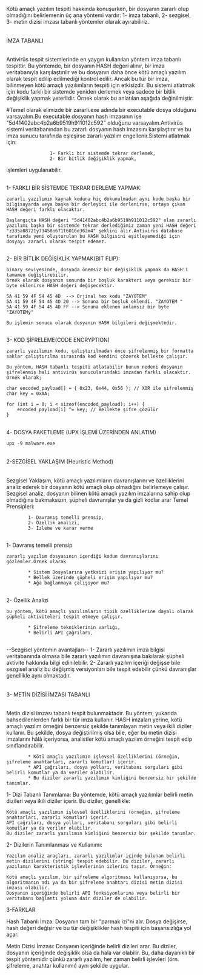Kötü amaçlı yazılım tespiti hakkında konuşurken, bir dosyanın zararlı olup olmadığını belirlemenin üç ana yöntemi vardır:
             1- imza tabanlı, 
             2- sezgisel,
             3- metin dizisi imzası tabanlı 
yöntemler olarak ayırabiliriz.
######
İMZA TABANLI
######
Antivirüs tespit sistemlerinde en yaygın kullanılan yöntem imza tabanlı tespittir. Bu yöntemde, bir dosyanın HASH değeri alınır, bir imza veritabanıyla karşılaştırılır ve bu dosyanın daha önce kötü amaçlı yazılım olarak tespit edilip edilmediği kontrol edilir. Ancak bu tür bir imza, bilinmeyen kötü amaçlı yazılımların tespiti için etkisizdir. Bu sistemi atlatmak için kodu farklı bir sistemde yeniden derlemek veya sadece bir bitlik değişiklik yapmak yeterlidir. Örnek olarak bu anlatılan aşağıda değinilmiştir:

#Temel olarak elimizde bir zararli.exe adında bir executable dosya olduğunu varsayalım.Bu executable dosyanın hash imzasının ise "5d41402abc4b2a6b9519h911012c592" olduğunu varsayalım.Antivirüs sistemi veritabanından bu zararlı dosyanın hash imzasını karşılaştırır ve bu imza sunucu tarafında eşleşirse zararlı yazılım engellenir.Sistemi atlatmak için:

                    1- Farklı bir sistemde tekrar derlemek,
                    2- Bir bitlik değişiklik yapmak,

işlemleri uygulanabilir.

## 
1- FARKLI BİR SİSTEMDE TEKRAR DERLEME YAPMAK:

    zararlı yazılımın kaynak koduna hiç dokunulmadan aynı kodu başka bir bilgisayarda veya başka bir derleyici ile derlenirse, ortaya çıkan HASH değeri farklı olacaktır.

    Başlangıçta HASH değeri "5d41402abc4b2a6b9519h911012c592" olan zararlı yazılımı başka bir sistemde tekrar derlediğimiz zaman yeni HASH değeri "z335a08721y73458o671t6016e362m4" şeklini alır.Antivirüs database tarafında yeni oluşturulan bu HASH bilgisini eşitleyemediği için dosyayı zararlı olarak tespit edemez.

##
2- BİR BİTLİK DEĞİŞİKLİK YAPMAK(BIT FLIP):

    binary seviyesinde, dosyada önemsiz bir değişiklik yapmak da HASH'i tamamen değiştirebilir.
    örnek olarak dosyanın sonunda bir boşluk karakteri veya gereksiz bir byte eklenirse HASH değeri değişecektir.

    5A 41 59 4F 54 45 4D  --> Orjinal hex kodu "ZAYOTEM"
    5A 41 59 4F 54 45 4D 20 --> Sonuna bir boşluk eklendi. "ZAYOTEM "
    5A 41 59 4F 54 45 4D FF --> Sonuna eklenen anlamsız bir byte "ZAYOTEMÿ"

    Bu işlemin sonucu olarak dosyanın HASH bilgileri değişmektedir.

## 
3- KOD ŞİFRELEME(CODE ENCRYPTION)

    zararlı yazılımın kodu, çalıştırılmadan önce şifrelenmiş bir formatta saklar çalıştırılma sırasında kod kendini çözerek bellekte çalışır.

    Bu yöntem, HASH tabanlı tespiti atlatabilir bunun nedeni dosyanın şifrelenmiş hali antivirüs sunucularındaki imzadan farklı olacaktır. Örnek olarak;

    char encoded_payload[] = { 0x23, 0x44, 0x56 }; // XOR ile şifrelenmiş
    char key = 0xAA;

    for (int i = 0; i < sizeof(encoded_payload); i++) {
        encoded_payload[i] ^= key; // Bellekte şifre çözülür
    }


##
4- DOSYA PAKETLEME (UPX İŞLEMİ ÜZERİNDEN ANLATIM)

    upx -9 malware.exe


######
2-SEZGİSEL YAKLAŞIM (Heuristic Method)
######

Sezgisel Yaklaşım, kötü amaçlı yazılımların davranışlarını ve özelliklerini analiz ederek bir dosyanın kötü amaçlı olup olmadığını belirlemeye çalışır. Sezgisel analiz, dosyanın bilinen kötü amaçlı yazılım imzalarına sahip olup olmadığına bakmaksızın, şüpheli davranışlar ya da gizli kodlar arar Temel Prensipleri:

            1- Davranış temelli prensip,
            2- Özellik analizi,
            3- İzleme ve karar verme

##
1- Davranış temelli prensip

    zararlı yazılım dosyasının içerdiği kodun davranışlarını gözlemler.Örnek olarak

            * Sistem Dosyalarına yetksizi erişim yapılıyor mu?
            * Bellek üzerinde şüpheli erişim yapılıyor mu?
            * Ağa bağlanmaya çalışıyor mu?

##
2- Özellik Analizi

    bu yöntem, kötü amaçlı yazılımların tipik özelliklerine dayalı olarak şüpheli aktiviteleri tespit etmeye çalışır.

            * Şifreleme tekniklerinin varlığı,
            * Belirli API çağrıları,
##

--Sezgisel yöntemin avantajları--
1- Zararlı yazılımın imza bilgisi veritabanında olmasa bile zararlı yazılımın davranışına bakılarak şüpheli aktivite hakkında bilgi edinilebilir.
2- Zararlı yazılım içeriği değişse bile sezgisel analiz bu değişmiş versiyonları bile tespit edebilir çünkü davranışlar genellikle aynı olmaktadır.

######
3- METİN DİZİSİ İMZASI TABANLI
######

Metin dizisi imzası tabanlı tespit bulunmaktadır. Bu yöntem, yukarıda bahsedilenlerden farklı bir tür imza kullanır. HASH imzaları yerine, kötü amaçlı yazılım örneğini benzersiz şekilde tanımlayan metin veya ikili diziler kullanır. Bu şekilde, dosya değiştirilmiş olsa bile, eğer bu metin dizisi imzalarını hâlâ içeriyorsa, analistler kötü amaçlı yazılım örneğini tespit edip sınıflandırabilir.

            * Kötü amaçlı yazılımın işlevsel özelliklerini (örneğin, şifreleme anahtarları, zararlı komutlar) içerir.
            * API çağrıları, dosya yolları, veritabanı sorguları gibi belirli komutlar ya da veriler olabilir.
            * Bu diziler zararlı yazılımın kimliğini benzersiz bir şekilde tanımlar.

1- Dizi Tabanlı Tanımlama:
    Bu yöntemde, kötü amaçlı yazılımlar belirli metin dizileri veya ikili diziler içerir. Bu diziler, genellikle:

    Kötü amaçlı yazılımın işlevsel özelliklerini (örneğin, şifreleme anahtarları, zararlı komutlar) içerir.
    API çağrıları, dosya yolları, veritabanı sorguları gibi belirli komutlar ya da veriler olabilir.
    Bu diziler zararlı yazılımın kimliğini benzersiz bir şekilde tanımlar.

2- Dizilerin Tanımlanması ve Kullanımı:

    Yazılım analiz araçları, zararlı yazılımlar içinde bulunan belirli metin dizilerini (string) tespit edebilir. Bu diziler, zararlı yazılımın karakteristik işlevlerinin izlerini taşır. Örneğin:

    Kötü amaçlı yazılım, bir şifreleme algoritması kullanıyorsa, bu algoritmanın adı ya da bir şifreleme anahtarı dizisi metin dizisi imzası olabilir.
    Dosyanın içeriğinde belirli API fonksiyonlarına veya belirli bir veritabanı bağlantı yoluna dair diziler de olabilir.

3-FARKLAR

Hash Tabanlı İmza: Dosyanın tam bir "parmak izi"ni alır. Dosya değişirse, hash değeri değişir ve bu tür değişiklikler hash tespiti için başarısızlığa yol açar.

Metin Dizisi İmzası: Dosyanın içeriğinde belirli dizileri arar. Bu diziler, dosyanın içeriğinde değişiklik olsa da hala var olabilir. Bu, daha dayanıklı bir tespit yöntemidir çünkü zararlı yazılım, her zaman belirli işlevleri (örn. şifreleme, anahtar kullanımı) aynı şekilde uygular.